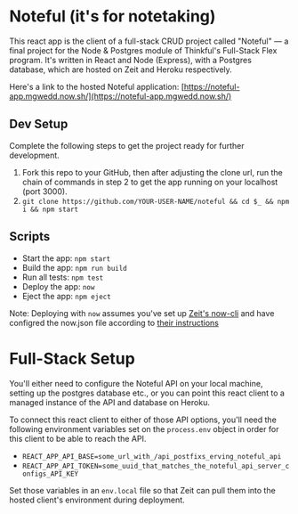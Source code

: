 # Noteful (it's for notetaking)

This react app is the client of a full-stack CRUD project called "Noteful" — a final project for the Node & Postgres module of Thinkful's Full-Stack Flex program. It's written in React and Node (Express), with a Postgres database, which are hosted on Zeit and Heroku respectively. 

Here's a link to the hosted Noteful application: [https://noteful-app.mgwedd.now.sh/](https://noteful-app.mgwedd.now.sh/)

## Dev Setup
Complete the following steps to get the project ready for further development. 

1. Fork this repo to your GitHub, then after adjusting the clone url, run the chain of commands in step 2 to get the app running on your localhost (port 3000).  
2. `git clone https://github.com/YOUR-USER-NAME/noteful && cd $_ && npm i && npm start`

## Scripts
* Start the app: `npm start`
* Build the app: `npm run build`
* Run all tests: `npm test`
* Deploy the app: `now`
* Eject the app: `npm eject`

Note: Deploying with `now` assumes you've set up [Zeit's now-cli](https://github.com/zeit/now-cli) and have configred the now.json file according to [their instructions](https://zeit.co/guides/deploying-react-with-now-cra)

# Full-Stack Setup

You'll either need to configure the Noteful API on your local machine, setting up the postgres database etc., or you can point this react client to a managed instance of the API and database on Heroku. 

To connect this react client to either of those API options, you'll need the following environment variables set on the `process.env` object in order for this client to be able to reach the API.

* `REACT_APP_API_BASE=some_url_with_/api_postfixs_erving_noteful_api`
* `REACT_APP_API_TOKEN=some_uuid_that_matches_the_noteful_api_server_configs_API_KEY`

Set those variables in an `env.local` file so that Zeit can pull them into the hosted client's environment during deployment. 
